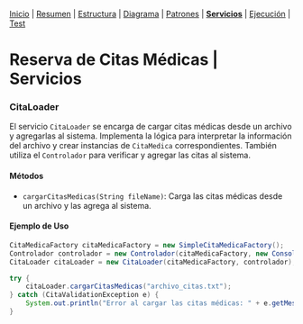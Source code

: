 [Inicio](../README.md) | 
[Resumen](Resumen.md) | 
[Estructura](Estructura.md) | 
[Diagrama](Diagrama.md) |
[Patrones](Patrones.md) |
[__Servicios__](Servicios.md) |
[Ejecución](Ejecucion.md) |
[Test](Test.md)

# Reserva de Citas Médicas | Servicios

### CitaLoader

El servicio `CitaLoader` se encarga de cargar citas médicas desde un archivo y agregarlas al sistema. Implementa la lógica para interpretar la información del archivo y crear instancias de `CitaMedica` correspondientes. También utiliza el `Controlador` para verificar y agregar las citas al sistema.

#### Métodos

- `cargarCitasMedicas(String fileName)`: Carga las citas médicas desde un archivo y las agrega al sistema.

#### Ejemplo de Uso

```java
CitaMedicaFactory citaMedicaFactory = new SimpleCitaMedicaFactory();
Controlador controlador = new Controlador(citaMedicaFactory, new ConsoleCitasPrinter());
CitaLoader citaLoader = new CitaLoader(citaMedicaFactory, controlador);

try {
    citaLoader.cargarCitasMedicas("archivo_citas.txt");
} catch (CitaValidationException e) {
    System.out.println("Error al cargar las citas médicas: " + e.getMessage());
}
